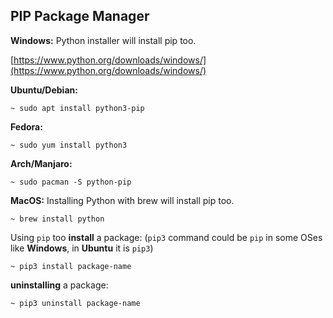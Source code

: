 ## PIP Package Manager
__Windows:__ Python installer will install pip too.

[https://www.python.org/downloads/windows/](https://www.python.org/downloads/windows/)

__Ubuntu/Debian:__
```
~ sudo apt install python3-pip
```
__Fedora:__
```
~ sudo yum install python3
```
__Arch/Manjaro:__
```
~ sudo pacman -S python-pip
```
__MacOS:__ Installing Python with brew will install pip too.
```
~ brew install python
```
Using `pip` too __install__ a package: (`pip3` command could be `pip` in
some OSes like __Windows__, in __Ubuntu__ it is `pip3`)
```
~ pip3 install package-name
```
__uninstalling__ a package:
```
~ pip3 uninstall package-name
```
